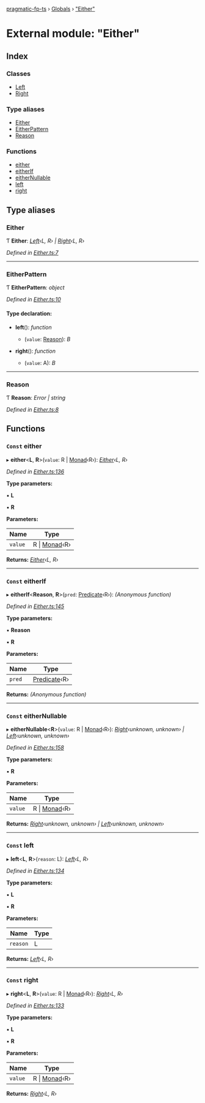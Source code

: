 [pragmatic-fp-ts](../README.md) › [Globals](../globals.md) › ["Either"](_either_.md)

# External module: "Either"

## Index

### Classes

* [Left](../classes/_either_.left.md)
* [Right](../classes/_either_.right.md)

### Type aliases

* [Either](_either_.md#either)
* [EitherPattern](_either_.md#eitherpattern)
* [Reason](_either_.md#reason)

### Functions

* [either](_either_.md#const-either)
* [eitherIf](_either_.md#const-eitherif)
* [eitherNullable](_either_.md#const-eithernullable)
* [left](_either_.md#const-left)
* [right](_either_.md#const-right)

## Type aliases

###  Either

Ƭ **Either**: *[Left](../classes/_either_.left.md)‹L, R› | [Right](../classes/_either_.right.md)‹L, R›*

*Defined in [Either.ts:7](https://github.com/hermann-p/pragmatic-fp-ts/blob/8ef41a8/src/Either.ts#L7)*

___

###  EitherPattern

Ƭ **EitherPattern**: *object*

*Defined in [Either.ts:10](https://github.com/hermann-p/pragmatic-fp-ts/blob/8ef41a8/src/Either.ts#L10)*

#### Type declaration:

* **left**(): *function*

  * (`value`: [Reason](_either_.md#reason)): *B*

* **right**(): *function*

  * (`value`: A): *B*

___

###  Reason

Ƭ **Reason**: *Error | string*

*Defined in [Either.ts:8](https://github.com/hermann-p/pragmatic-fp-ts/blob/8ef41a8/src/Either.ts#L8)*

## Functions

### `Const` either

▸ **either**<**L**, **R**>(`value`: R | [Monad](../classes/_monad_.monad.md)‹R›): *[Either](_either_.md#either)‹L, R›*

*Defined in [Either.ts:136](https://github.com/hermann-p/pragmatic-fp-ts/blob/8ef41a8/src/Either.ts#L136)*

**Type parameters:**

▪ **L**

▪ **R**

**Parameters:**

Name | Type |
------ | ------ |
`value` | R &#124; [Monad](../classes/_monad_.monad.md)‹R› |

**Returns:** *[Either](_either_.md#either)‹L, R›*

___

### `Const` eitherIf

▸ **eitherIf**<**Reason**, **R**>(`pred`: [Predicate](_types_.md#predicate)‹R›): *(Anonymous function)*

*Defined in [Either.ts:145](https://github.com/hermann-p/pragmatic-fp-ts/blob/8ef41a8/src/Either.ts#L145)*

**Type parameters:**

▪ **Reason**

▪ **R**

**Parameters:**

Name | Type |
------ | ------ |
`pred` | [Predicate](_types_.md#predicate)‹R› |

**Returns:** *(Anonymous function)*

___

### `Const` eitherNullable

▸ **eitherNullable**<**R**>(`value`: R | [Monad](../classes/_monad_.monad.md)‹R›): *[Right](../classes/_either_.right.md)‹unknown, unknown› | [Left](../classes/_either_.left.md)‹unknown, unknown›*

*Defined in [Either.ts:158](https://github.com/hermann-p/pragmatic-fp-ts/blob/8ef41a8/src/Either.ts#L158)*

**Type parameters:**

▪ **R**

**Parameters:**

Name | Type |
------ | ------ |
`value` | R &#124; [Monad](../classes/_monad_.monad.md)‹R› |

**Returns:** *[Right](../classes/_either_.right.md)‹unknown, unknown› | [Left](../classes/_either_.left.md)‹unknown, unknown›*

___

### `Const` left

▸ **left**<**L**, **R**>(`reason`: L): *[Left](../classes/_either_.left.md)‹L, R›*

*Defined in [Either.ts:134](https://github.com/hermann-p/pragmatic-fp-ts/blob/8ef41a8/src/Either.ts#L134)*

**Type parameters:**

▪ **L**

▪ **R**

**Parameters:**

Name | Type |
------ | ------ |
`reason` | L |

**Returns:** *[Left](../classes/_either_.left.md)‹L, R›*

___

### `Const` right

▸ **right**<**L**, **R**>(`value`: R | [Monad](../classes/_monad_.monad.md)‹R›): *[Right](../classes/_either_.right.md)‹L, R›*

*Defined in [Either.ts:133](https://github.com/hermann-p/pragmatic-fp-ts/blob/8ef41a8/src/Either.ts#L133)*

**Type parameters:**

▪ **L**

▪ **R**

**Parameters:**

Name | Type |
------ | ------ |
`value` | R &#124; [Monad](../classes/_monad_.monad.md)‹R› |

**Returns:** *[Right](../classes/_either_.right.md)‹L, R›*
